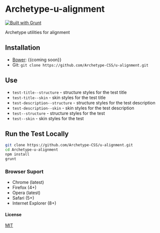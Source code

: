 # Archetype-u-alignment
[![Built with Grunt](https://cdn.gruntjs.com/builtwith.png)](http://gruntjs.com/)

Archetype utilities for alignment

## Installation
  * [Bower](http://bower.io): {{coming soon}}
  * Git: `git clone https://github.com/Archetype-CSS/u-alignment.git`

## Use
  * `test-title--structure` - structure styles for the test title
  * `test-title--skin` - skin styles for the test title
  * `test-description--structure` - structure styles for the test description
  * `test-description--skin` - skin styles for the test description
  * `test--structure` - structure styles for the test
  * `test--skin` - skin styles for the test

## Run the Test Locally

```bash
git clone https://github.com/Archetype-CSS/u-alignment.git
cd Archetype-u-alignment
npm install
grunt
```

### Browser Suport
  * Chrome (latest)
  * Firefox (4+)
  * Opera (latest)
  * Safari (5+)
  * Internet Explorer (8+)

#### License
[MIT](/LICENSE.md)

